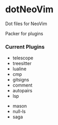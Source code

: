 # dotNeoVim
Dot files for NeoVim

Packer for plugins


### Current Plugins
- telescope
- treesitter
- lualine
- cmp
- gitsigns
- comment
- autopairs
- lsp
*    mason
*    null-ls
*    saga
